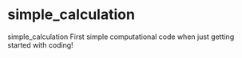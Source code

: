 # simple_calculation
simple_calculation
First simple computational code when just getting started with coding!
